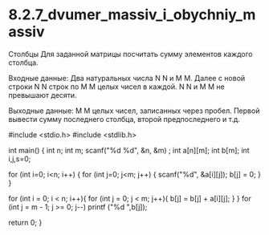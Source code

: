 # 8.2.7_dvumer_massiv_i_obychniy_massiv

Столбцы
Для заданной матрицы посчитать сумму элементов каждого столбца.

Входные данные:
Два натуральных числа 
N
N и 
M
M. Далее с новой строки 
N
N строк по 
M
M целых чисел в каждой. 
N
N и 
M
M не превышают десяти.

Выходные данные: 
M
M целых чисел, записанных через пробел. Первой вывести сумму последнего столбца, второй предпоследнего и т.д.

#include <stdio.h>
#include <stdlib.h>

int main() {
  int n;
  int m;
  scanf("%d %d", &n, &m) ;
  int a[n][m];
  int b[m];
  int i,j,s=0;

for (int i=0; i<n; i++)
{
  for (int j=0; j<m; j++)
  {
    scanf("%d", &a[i][j]);
    b[j] = 0;
  }
}


for (int i = 0; i < n; i++){
  for (int j = 0; j < m; j++){
    b[j] = b[j] + a[i][j];
  }
}
for (int j = m - 1; j >= 0; j--)
  printf ("%d ",b[j]);

return 0;
}
